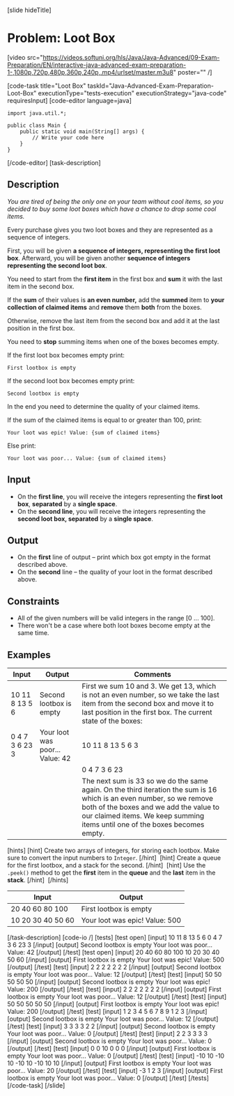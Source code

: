 [slide hideTitle]
# Problem: Loot Box

[video src="https://videos.softuni.org/hls/Java/Java-Advanced/09-Exam-Preparation/EN/interactive-java-advanced-exam-preparation-1-,1080p,720p,480p,360p,240p,.mp4/urlset/master.m3u8" poster="" /]

[code-task title="Loot Box" taskId="Java-Advanced-Exam-Preparation-Loot-Box" executionType="tests-execution" executionStrategy="java-code" requiresInput]
[code-editor language=java]
```
import java.util.*;

public class Main {
    public static void main(String[] args) {
        // Write your code here
    }
}
```
[/code-editor]
[task-description]
## Description
_You are tired of being the only one on your team without cool items, so you decided to buy some loot boxes which have a chance to drop some cool items._


Every purchase gives you two loot boxes and they are represented as a sequence of integers. 

First, you will be given **a sequence of integers, representing the first loot box**. Afterward, you will be given another **sequence of integers representing the second loot box**.

You need to start from the **first item** in the first box and **sum** it with the last item in the second box. 

If the **sum** of their values is **an even number,** add the **summed** item to **your collection of claimed items** and **remove** them **both** from the boxes. 

Otherwise, remove the last item from the second box and add it at the last position in the first box. 

You need to **stop** summing items when one of the boxes becomes empty.

If the first loot box becomes empty print:

`First lootbox is empty`

If the second loot box becomes empty print:

`Second lootbox is empty`

In the end you need to determine the quality of your claimed items. 

If the sum of the claimed items is equal to or greater than 100, print:

`Your loot was epic! Value: {sum of claimed items}`

Else print:

`Your loot was poor... Value: {sum of claimed items}`

## Input

- On the **first line**, you will receive the integers representing the **first loot box**, **separated** by a **single space**.
- On the **second line**, you will receive the integers representing the **second loot box, separated** by a **single space**.

## Output

- On the **first** line of output – print which box got empty in the format described above.
- On the **second** line – the quality of your loot in the format described above.

## Constraints

- All of the given numbers will be valid integers in the range [0 ... 100].
- There won't be a case where both loot boxes become empty at the same time.


## Examples
| **Input** | **Output** | **Comments** |
| --- | --- | --- |
| 10 11 8 13 5 6 | Second lootbox is empty | First we sum 10 and 3. We get 13, which is not an even number, so we take the last item from the second box and move it to last position in the first box. The current state of the boxes:  |
| 0 4 7 3 6 23 3 | Your loot was poor... Value: 42 | 10 11 8 13 5 6 3 |
|  |  | 0 4 7 3 6 23 |
|  |  | The next sum is 33 so we do the same again. On the third iteration the sum is 16 which is an even number, so we remove both of the boxes and we add the value to our claimed items. We keep summing items until one of the boxes becomes empty. |

[hints]
[hint]
Create two arrays of integers, for storing each lootbox.
Make sure to convert the input numbers to `Integer`.
[/hint] 
[hint]
Create a queue for the first lootbox, and a stack for the second.
[/hint] 
[hint]
Use the `.peek()` method to get the **first** item in the **queue** and the **last** item in the **stack**.
[/hint] 
[/hints] 

| **Input** | **Output** |
| --- | --- |
| 20 40 60 80 100 | First lootbox is empty |
| 10 20 30 40 50 60 | Your loot was epic! Value: 500 |

[/task-description]
[code-io /]
[tests]
[test open]
[input]
10 11 8 13 5 6
0 4 7 3 6 23 3
[/input]
[output]
Second lootbox is empty
Your loot was poor... Value: 42
[/output]
[/test]
[test open]
[input]
20 40 60 80 100
10 20 30 40 50 60
[/input]
[output]
First lootbox is empty
Your loot was epic! Value: 500
[/output]
[/test]
[test]
[input]
2 2 2 2
2 2 2
[/input]
[output]
Second lootbox is empty
Your loot was poor... Value: 12
[/output]
[/test]
[test]
[input]
50 50 50
50 50
[/input]
[output]
Second lootbox is empty
Your loot was epic! Value: 200
[/output]
[/test]
[test]
[input]
2 2 2
2 2 2 2
[/input]
[output]
First lootbox is empty
Your loot was poor... Value: 12
[/output]
[/test]
[test]
[input]
50 50
50 50 50
[/input]
[output]
First lootbox is empty
Your loot was epic! Value: 200
[/output]
[/test]
[test]
[input]
1 2 3 4 5 6 7 8 9
1 2 3
[/input]
[output]
Second lootbox is empty
Your loot was poor... Value: 12
[/output]
[/test]
[test]
[input]
3 3 3 3
2 2
[/input]
[output]
Second lootbox is empty
Your loot was poor... Value: 0
[/output]
[/test]
[test]
[input]
2 2
3 3 3 3
[/input]
[output]
Second lootbox is empty
Your loot was poor... Value: 0
[/output]
[/test]
[test]
[input]
0 0
10 0 0 0
[/input]
[output]
First lootbox is empty
Your loot was poor... Value: 0
[/output]
[/test]
[test]
[input]
-10 10 -10 10
-10 10 -10 10 10
[/input]
[output]
First lootbox is empty
Your loot was poor... Value: 20
[/output]
[/test]
[test]
[input]
-3
1 2 3
[/input]
[output]
First lootbox is empty
Your loot was poor... Value: 0
[/output]
[/test]
[/tests]
[/code-task]
[/slide]